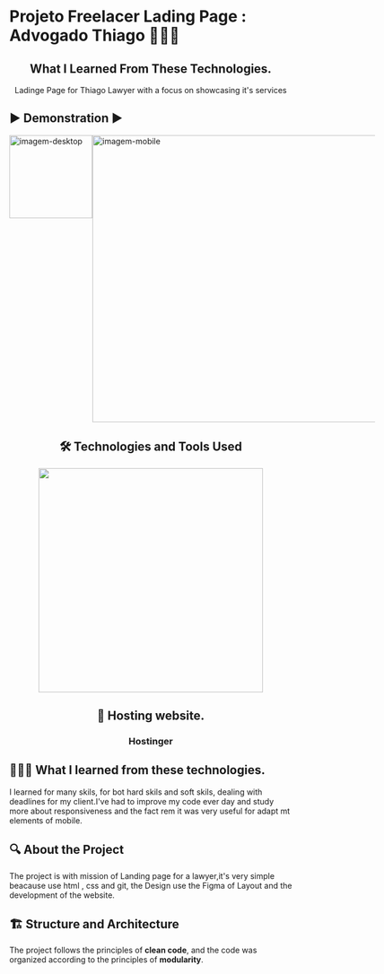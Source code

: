 # Projeto Freelacer Lading Page : Advogado Thiago 👩🏻‍💻


<div align="center">
  <h2>What I Learned From These Technologies.</h2> 
  <p>Ladinge Page for Thiago Lawyer with a focus on  showcasing it's services</p>

</div>

## ▶️ Demonstration ▶️ 

<div style="margin: auto;display: flex;">
  <img width="148px " src="./src/images/lading-page-advogado-thiago-mobile.gif" alt="imagem-desktop">
   <img width="512px" src="./src/images/lading-page-advogado-thiago.gif" alt="imagem-mobile">
</div>

  
<div align="center">
 <h2>🛠️ Technologies and Tools Used</h2>
 <img width="400px" src="https://skillicons.dev/icons?i=materialui,css,html,git" />
</div>


<div align="center">
 <h2>🤖 Hosting website.</h2>
 <h3>Hostinger</h3>
 
</div>

## 👩🏻‍💻 What l learned from  these technologies.
  I learned for many skils, for bot hard skils and soft skils, dealing with deadlines for my client.I've had to improve my code ever day and study more about responsiveness and the fact <span>rem</span> it was very useful for adapt mt elements of mobile. 


## 🔍 About the Project
The project is with mission of Landing page for a lawyer,it's very simple beacause use html , css and git, the Design use the Figma of Layout and the development of the website. 


## 🏗 Structure and Architecture

The project follows the principles of **clean code**, and the code was organized according to the principles of **modularity**.
  

